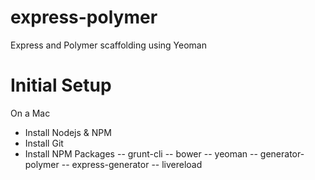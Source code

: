 express-polymer
===============

Express and Polymer scaffolding using Yeoman

Initial Setup
===============

On a Mac

- Install Nodejs & NPM
- Install Git
- Install NPM Packages
-- grunt-cli
-- bower
-- yeoman
-- generator-polymer
-- express-generator
-- livereload

